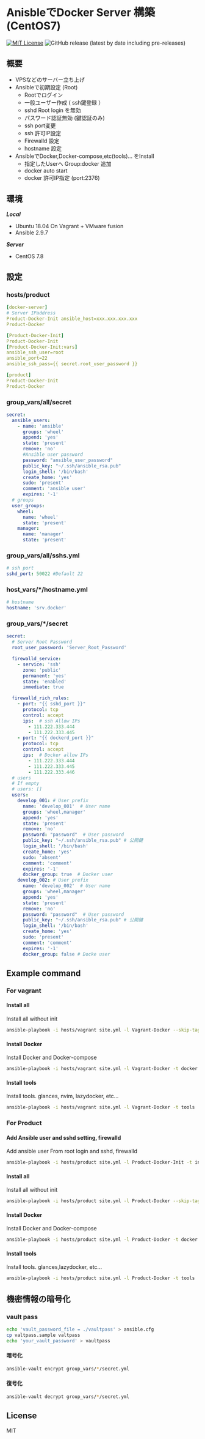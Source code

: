 # AnisbleでDocker Server 構築 (CentOS7)
[![MIT License](http://img.shields.io/badge/license-MIT-blue.svg?style=flat)](LICENSE) ![GitHub release (latest by date including pre-releases)](https://img.shields.io/github/v/release/webdimension/ansible-softether-for-conoha?include_prereleases)
## 概要
- VPSなどのサーバー立ち上げ
- Ansibleで初期設定 (Root)
  - Rootでログイン 
  - 一般ユーザー作成 ( ssh鍵登録 ）
  - sshd Root login を無効
  - パスワード認証無効  (鍵認証のみ)
  - ssh port変更
  - ssh 許可IP設定
  - Firewalld 設定 
  - hostname 設定 
- AnsibleでDocker,Docker-compose,etc(tools)... をInstall
  - 指定したUserへ Group:docker 追加 
  - docker auto start
  - docker 許可IP指定 (port:2376)

## 環境
***Local***
- Ubuntu 18.04 On Vagrant + VMware fusion
- Ansible 2.9.7 

***Server***
- CentOS 7.8 

## 設定
### hosts/product
```yml
[docker-server]
# Server IPaddress
Product-Docker-Init ansible_host=xxx.xxx.xxx.xxx
Product-Docker

[Product-Docker-Init]
Product-Docker-Init
[Product-Docker-Init:vars]
ansible_ssh_user=root
ansible_port=22
ansible_ssh_pass={{ secret.root_user_password }}

[product]
Product-Docker-Init
Product-Docker
```
### group_vars/all/secret
```yml
secret:
  ansible_users:
    - name: 'ansible'
      groups: 'wheel'
      append: 'yes'
      state: 'present'
	  remove: 'no'
	  #Ansible user password
      password: "ansible_user_password"
      public_key: "~/.ssh/ansible_rsa.pub"
      login_shell: '/bin/bash'
      create_home: 'yes'
      sudo: 'present'
      comment: 'ansible user'
      expires: '-1'
  # groups
  user_groups:
    wheel:
      name: 'wheel'
      state: 'present'
    manager:
      name: 'manager'
      state: 'present'
```
### group_vars/all/sshs.yml
```yml
# ssh port
sshd_port: 50022 #Default 22
```

### host_vars/*/hostname.yml
```yml
# hostname
hostname: 'srv.docker'
```

### group_vars/*/secret
```yml
secret:
  # Server Root Password
  root_user_password: 'Server_Root_Password'

  firewalld_service:
    - service: 'ssh'
      zone: 'public'
      permanent: 'yes'
      state: 'enabled'
      immediate: true

  firewalld_rich_rules:
    - port: "{{ sshd_port }}"
      protocol: tcp
      control: accept
      ips:  # ssh Allow IPs
        - 111.222.333.444
        - 111.222.333.445
    - port: "{{ dockerd_port }}"
      protocol: tcp
      control: accept
      ips:  # Docker allow IPs
        - 111.222.333.444
        - 111.222.333.445
        - 111.222.333.446
  # users
  # If empty
  # users: []
  users:
    develop_001: # User prefix
      name: 'develop_001'  # User name
      groups: 'wheel,manager'
      append: 'yes'
      state: 'present'
      remove: 'no'
      password: "password"  # User password
      public_key: "~/.ssh/ansible_rsa.pub" # 公開鍵
      login_shell: '/bin/bash'
      create_home: 'yes'
      sudo: 'absent'
      comment: 'comment'
      expires: '-1'
      docker_group: true  # Docker user
    develop_002: # User prefix
      name: 'develop_002'  # User name
      groups: 'wheel,manager'
      append: 'yes'
      state: 'present'
      remove: 'no'
      password: "password"  # User password
      public_key: "~/.ssh/ansible_rsa.pub" # 公開鍵
      login_shell: '/bin/bash'
      create_home: 'yes'
      sudo: 'present'
      comment: 'comment'
      expires: '-1'
      docker_group: false # Docke user
```
## Example command
### For vagrant
#### Install all
Install all without init
```bash
ansible-playbook -i hosts/vagrant site.yml -l Vagrant-Docker --skip-tags init
```
#### Install Docker
Install Docker and Docker-compose
```bash
ansible-playbook -i hosts/vagrant site.yml -l Vagrant-Docker -t docker
```
#### Install tools
Install tools. glances, nvim, lazydocker, etc...
```bash
ansible-playbook -i hosts/vagrant site.yml -l Vagrant-Docker -t tools
```


### For Product
#### Add Ansible user and sshd setting, firewalld 
Add ansible user From root login and sshd, firewalld
```bash
ansible-playbook -i hosts/product site.yml -l Product-Docker-Init -t init
```
#### Install all
Install all without init
```bash
ansible-playbook -i hosts/product site.yml -l Product-Docker --skip-tags init
```
#### Install Docker
Install Docker and Docker-compose
```bash
ansible-playbook -i hosts/product site.yml -l Product-Docker -t docker
```
#### Install tools
Install tools. glances,lazydocker, etc...
```bash
ansible-playbook -i hosts/product site.yml -l Product-Docker -t tools
```

## 機密情報の暗号化
### vault pass
```bash
echo 'vault_password_file = ./vaultpass' > ansible.cfg
cp valtpass.sample valtpass
echo 'your_vault_password' > vaultpass
```
#### 暗号化
```bash
ansible-vault encrypt group_vars/*/secret.yml 
```
#### 復号化
```bash
ansible-vault decrypt group_vars/*/secret.yml 
```

## License
MIT